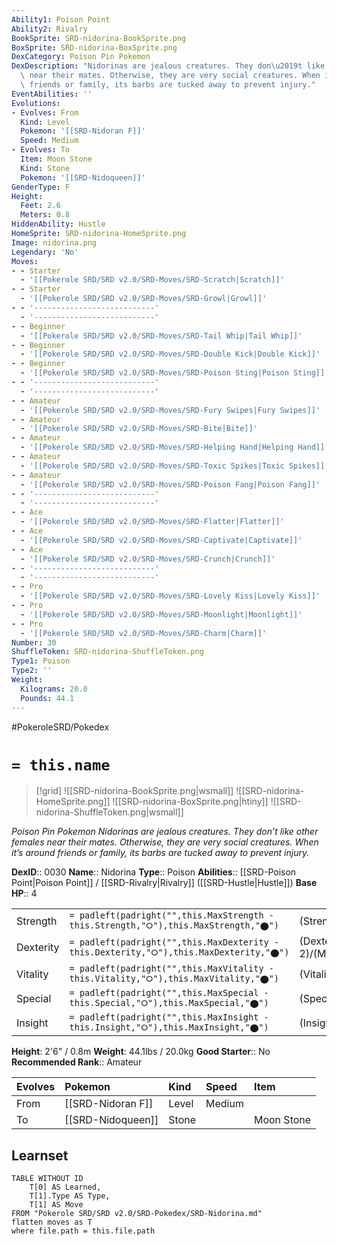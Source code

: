 ```yaml
---
Ability1: Poison Point
Ability2: Rivalry
BookSprite: SRD-nidorina-BookSprite.png
BoxSprite: SRD-nidorina-BoxSprite.png
DexCategory: Poison Pin Pokemon
DexDescription: "Nidorinas are jealous creatures. They don\u2019t like other females\
  \ near their mates. Otherwise, they are very social creatures. When it\u2019s around\
  \ friends or family, its barbs are tucked away to prevent injury."
EventAbilities: ''
Evolutions:
- Evolves: From
  Kind: Level
  Pokemon: '[[SRD-Nidoran F]]'
  Speed: Medium
- Evolves: To
  Item: Moon Stone
  Kind: Stone
  Pokemon: '[[SRD-Nidoqueen]]'
GenderType: F
Height:
  Feet: 2.6
  Meters: 0.8
HiddenAbility: Hustle
HomeSprite: SRD-nidorina-HomeSprite.png
Image: nidorina.png
Legendary: 'No'
Moves:
- - Starter
  - '[[Pokerole SRD/SRD v2.0/SRD-Moves/SRD-Scratch|Scratch]]'
- - Starter
  - '[[Pokerole SRD/SRD v2.0/SRD-Moves/SRD-Growl|Growl]]'
- - '---------------------------'
  - '---------------------------'
- - Beginner
  - '[[Pokerole SRD/SRD v2.0/SRD-Moves/SRD-Tail Whip|Tail Whip]]'
- - Beginner
  - '[[Pokerole SRD/SRD v2.0/SRD-Moves/SRD-Double Kick|Double Kick]]'
- - Beginner
  - '[[Pokerole SRD/SRD v2.0/SRD-Moves/SRD-Poison Sting|Poison Sting]]'
- - '---------------------------'
  - '---------------------------'
- - Amateur
  - '[[Pokerole SRD/SRD v2.0/SRD-Moves/SRD-Fury Swipes|Fury Swipes]]'
- - Amateur
  - '[[Pokerole SRD/SRD v2.0/SRD-Moves/SRD-Bite|Bite]]'
- - Amateur
  - '[[Pokerole SRD/SRD v2.0/SRD-Moves/SRD-Helping Hand|Helping Hand]]'
- - Amateur
  - '[[Pokerole SRD/SRD v2.0/SRD-Moves/SRD-Toxic Spikes|Toxic Spikes]]'
- - Amateur
  - '[[Pokerole SRD/SRD v2.0/SRD-Moves/SRD-Poison Fang|Poison Fang]]'
- - '---------------------------'
  - '---------------------------'
- - Ace
  - '[[Pokerole SRD/SRD v2.0/SRD-Moves/SRD-Flatter|Flatter]]'
- - Ace
  - '[[Pokerole SRD/SRD v2.0/SRD-Moves/SRD-Captivate|Captivate]]'
- - Ace
  - '[[Pokerole SRD/SRD v2.0/SRD-Moves/SRD-Crunch|Crunch]]'
- - '---------------------------'
  - '---------------------------'
- - Pro
  - '[[Pokerole SRD/SRD v2.0/SRD-Moves/SRD-Lovely Kiss|Lovely Kiss]]'
- - Pro
  - '[[Pokerole SRD/SRD v2.0/SRD-Moves/SRD-Moonlight|Moonlight]]'
- - Pro
  - '[[Pokerole SRD/SRD v2.0/SRD-Moves/SRD-Charm|Charm]]'
Number: 30
ShuffleToken: SRD-nidorina-ShuffleToken.png
Type1: Poison
Type2: ''
Weight:
  Kilograms: 20.0
  Pounds: 44.1
---
```


#PokeroleSRD/Pokedex

# `= this.name`

> [!grid]
> ![[SRD-nidorina-BookSprite.png|wsmall]]
> ![[SRD-nidorina-HomeSprite.png]]
> ![[SRD-nidorina-BoxSprite.png|htiny]]
> ![[SRD-nidorina-ShuffleToken.png|wsmall]]


*Poison Pin Pokemon*
*Nidorinas are jealous creatures. They don’t like other females near their mates. Otherwise, they are very social creatures. When it’s around friends or family, its barbs are tucked away to prevent injury.*

**DexID**:: 0030
**Name**:: Nidorina
**Type**:: Poison
**Abilities**:: [[SRD-Poison Point|Poison Point]] / [[SRD-Rivalry|Rivalry]] ([[SRD-Hustle|Hustle]])
**Base HP**:: 4

|           |                                                                                        |                                          |
| --------- | -------------------------------------------------------------------------------------- | ---------------------------------------- |
| Strength  | `= padleft(padright("",this.MaxStrength - this.Strength,"⭘"),this.MaxStrength,"⬤")`    | (Strength::2)/(MaxStrength::4)   |
| Dexterity | `= padleft(padright("",this.MaxDexterity - this.Dexterity,"⭘"),this.MaxDexterity,"⬤")` | (Dexterity:: 2)/(MaxDexterity::4) |
| Vitality  | `= padleft(padright("",this.MaxVitality - this.Vitality,"⭘"),this.MaxVitality,"⬤")`    | (Vitality::2)/(MaxVitality::4)   |
| Special   | `= padleft(padright("",this.MaxSpecial - this.Special,"⭘"),this.MaxSpecial,"⬤")`       | (Special::2)/(MaxSpecial::4)     |
| Insight   | `= padleft(padright("",this.MaxInsight - this.Insight,"⭘"),this.MaxInsight,"⬤")`       | (Insight::2)/(MaxInsight::4)     |

**Height**: 2'6" / 0.8m
**Weight**: 44.1lbs / 20.0kg
**Good Starter**:: No
**Recommended Rank**:: Amateur

| Evolves   | Pokemon           | Kind   | Speed   | Item       |
|:----------|:------------------|:-------|:--------|:-----------|
| From      | [[SRD-Nidoran F]] | Level  | Medium  |            |
| To        | [[SRD-Nidoqueen]] | Stone  |         | Moon Stone |

## Learnset

```dataview
TABLE WITHOUT ID
    T[0] AS Learned,
    T[1].Type AS Type,
    T[1] AS Move
FROM "Pokerole SRD/SRD v2.0/SRD-Pokedex/SRD-Nidorina.md"
flatten moves as T
where file.path = this.file.path
```

